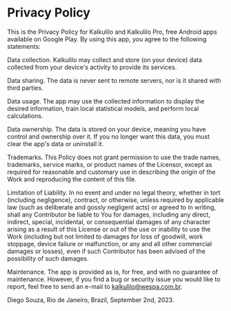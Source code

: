 # Privacy Policy

This is the Privacy Policy for Kalkulilo and Kalkulilo Pro, free Android apps available on Google Play. By using this app, you agree to the following statements:

Data collection. Kalkulilo may collect and store (on your device) data collected from your device's activity to provide its services.

Data sharing. The data is never sent to remote servers, nor is it shared with third parties.

Data usage. The app may use the collected information to display the desired information, train local statistical models, and perform local calculations.

Data ownership. The data is stored on your device, meaning you have control and ownership over it. If you no longer want this data, you must clear the app's data or uninstall it.

Trademarks. This Policy does not grant permission to use the trade names, trademarks, service marks, or product names of the Licensor, except as required for reasonable and customary use in describing the origin of the Work and reproducing the content of this file.

Limitation of Liability. In no event and under no legal theory, whether in tort (including negligence), contract, or otherwise, unless required by applicable law (such as deliberate and gossly negligent acts) or agreed to in writing, shall any Contributor be liable to You for damages, including any direct, indirect, special, incidental, or consequential damages of any character arising as a result of this License or out of the use or inability to use the Work (including but not limited to damages for loss of goodwill, work stoppage, device failure or malfunction, or any and all other commercial damages or losses), even if such Contributor has been advised of the possibility of such damages.

Maintenance. The app is provided as is, for free, and with no guarantee of maintenance. However, if you find a bug or security issue you would like to report, feel free to send an e-mail to kalkulilo@wespa.com.br.

Diego Souza, Rio de Janeiro, Brazil, September 2nd, 2023.
